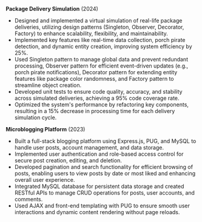 **Package Delivery Simulation**	(2024)

* Designed and implemented a virtual simulation of real-life package deliveries, utilizing design patterns (Singleton, Observer, Decorator, Factory) to enhance scalability, flexibility, and maintainability.
* Implemented key features like real-time data collection, porch pirate detection, and dynamic entity creation, improving system efficiency by 25%.
* Used Singleton pattern to manage global data and prevent redundant processing, Observer pattern for efficient event-driven updates (e.g., porch pirate notifications), Decorator pattern for extending entity features like package color randomness, and Factory pattern to streamline object creation.
* Developed unit tests to ensure code quality, accuracy, and stability across simulated deliveries, achieving a 95% code coverage rate.
* Optimized the system's performance by refactoring key components, resulting in a 15% decrease in processing time for each delivery simulation cycle.

**Microblogging Platform**	(2023)

* Built a full-stack blogging platform using Express.js, PUG, and MySQL to handle user posts, account management, and data storage.
* Implemented user authentication and role-based access control for secure post creation, editing, and deletion.
* Developed pagination and search functionality for efficient browsing of posts, enabling users to view posts by date or most liked and enhancing overall user experience.
* Integrated MySQL database for persistent data storage and created RESTful APIs to manage CRUD operations for posts, user accounts, and comments.
* Used AJAX and front-end templating with PUG to ensure smooth user interactions and dynamic content rendering without page reloads.
